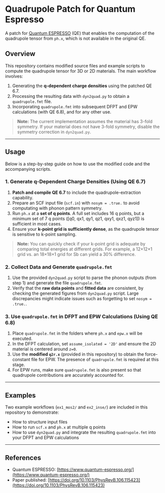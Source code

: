 # Quadrupole Patch for Quantum Espresso

A patch for [Quantum ESPRESSO](https://www.quantum-espresso.org/) (QE) that enables the computation of the quadrupole tensor from `ph.x`, which is not available in the original QE.

## Overview

This repository contains modified source files and example scripts to compute the quadrupole tensor for 3D or 2D materials. The main workflow involves:
1. Generating the **q-dependent charge densities** using the patched QE 6.7.
2. Processing the resulting data with `dyn2quad.py` to obtain a `quadrupole.fmt` file.
3. Incorporating `quadrupole.fmt` into subsequent DFPT and EPW calculations (with QE 6.8), and for any other use.

> **Note:** The current implementation assumes the material has 3-fold symmetry. If your material does not have 3-fold symmetry, disable the symmetry correction in `dyn2quad.py`.

---

## Usage

Below is a step-by-step guide on how to use the modified code and the accompanying scripts.

### 1. Generate q-Dependent Charge Densities (Using QE 6.7)

1. **Patch and compile QE 6.7** to include the quadrupole-extraction capability.  
2. Prepare an SCF input file (`scf.in`) with `nosym = .true.` to avoid computating with phonon pattern symmetry.  
3. Run `ph.x` at a **set of q points**. A full set includes 16 q points, but a minimum set of 7 q points \([q0, qx1, qy1, qz1, qxy1, qxz1, qyz1]\) is sufficient in most cases.  
4. Ensure your **k-point grid is sufficiently dense**, as the quadrupole tensor is sensitive to k-point sampling.

> **Note:** You can quickly check if your k-point grid is adequate by comparing total energies at different grids. For example, a 12×12×1 grid vs. an 18×18×1 grid for Sb can yield a 30% difference.

### 2. Collect Data and Generate `quadrupole.fmt`

1. Use the provided `dyn2quad.py` script to parse the phonon outputs (from step 1) and generate the file `quadrupole.fmt`.  
2. Verify that the **raw data points** and **fitted data** are consistent, by checking the generated figures from `dyn2quad.py` script. Large discrepancies might indicate issues such as forgetting to set `nosym = .true.`.

### 3. Use `quadrupole.fmt` in DFPT and EPW Calculations (Using QE 6.8)

1. Place `quadrupole.fmt` in the folders where `ph.x` and `epw.x` will be executed.  
2. In the DFPT calculation, set `assume_isolated = '2D'` and ensure the 2D material is centered around `z=0`.  
3. Use the **modified `q2r.x`** (provided in this repository) to obtain the force-constant file for EPW. The presence of `quadrupole.fmt` is required at this stage.  
4. For EPW runs, make sure `quadrupole.fmt` is also present so that quadrupole contributions are accurately accounted for.

---

## Examples

Two example workflows (`ex1_mos2/` and `ex2_inse/`) are included in this repository to demonstrate:
- How to structure input files
- How to run `scf.x` and `ph.x` at multiple q points
- How to use `dyn2quad.py` and integrate the resulting `quadrupole.fmt` into your DFPT and EPW calculations


---

## References

- Quantum ESPRESSO: [https://www.quantum-espresso.org/](https://www.quantum-espresso.org/)  
- Paper published: [https://doi.org/10.1103/PhysRevB.106.115423](https://doi.org/10.1103/PhysRevB.106.115423)
